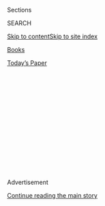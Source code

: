 <div id="app">

<div>

<div>

<div>

<div class="NYTAppHideMasthead css-1q2w90k e1suatyy0">

<div class="section css-ui9rw0 e1suatyy2">

<div class="css-eph4ug er09x8g0">

<div class="css-6n7j50">

</div>

<span class="css-1dv1kvn">Sections</span>

<div class="css-10488qs">

<span class="css-1dv1kvn">SEARCH</span>

</div>

[Skip to content](#site-content)[Skip to site
index](#site-index)

</div>

<div id="masthead-section-label" class="css-1wr3we4 eaxe0e00">

[Books](https://www.nytimes.com/section/books)

</div>

<div class="css-10698na e1huz5gh0">

</div>

</div>

<div id="masthead-bar-one" class="section hasLinks css-15hmgas e1csuq9d3">

<div class="css-uqyvli e1csuq9d0">

</div>

<div class="css-1uqjmks e1csuq9d1">

</div>

<div class="css-9e9ivx">

[](https://myaccount.nytimes.com/auth/login?response_type=cookie&client_id=vi)

</div>

<div class="css-1bvtpon e1csuq9d2">

[Today’s
Paper](https://www.nytimes.com/section/todayspaper)

</div>

</div>

</div>

</div>

<div data-aria-hidden="false">

<div id="site-content" data-role="main">

<div>

<div class="css-1aor85t" style="opacity:0.000000001;z-index:-1;visibility:hidden">

<div class="css-1hqnpie">

<div class="css-epjblv">

<span class="css-17xtcya">[Books](/section/books)</span><span class="css-x15j1o">|</span><span class="css-fwqvlz">For
Hilary Mantel, There’s No Time Like the
Past</span>

</div>

<div class="css-k008qs">

<div class="css-1iwv8en">

<span class="css-18z7m18"></span>

<div>

</div>

</div>

<span class="css-1n6z4y">https://nyti.ms/37UQzc4</span>

<div class="css-1705lsu">

<div class="css-4xjgmj">

<div class="css-4skfbu" data-role="toolbar" data-aria-label="Social Media Share buttons, Save button, and Comments Panel with current comment count" data-testid="share-tools">

  - 
  - 
  - 
  - 
    
    <div class="css-6n7j50">
    
    </div>

  - 
  - 

</div>

</div>

</div>

</div>

</div>

</div>

<div id="NYT_TOP_BANNER_REGION" class="css-13pd83m">

</div>

<div id="top-wrapper" class="css-1sy8kpn">

<div id="top-slug" class="css-l9onyx">

Advertisement

</div>

[Continue reading the main
story](#after-top)

<div class="ad top-wrapper" style="text-align:center;height:100%;display:block;min-height:250px">

<div id="top" class="place-ad" data-position="top" data-size-key="top">

</div>

</div>

<div id="after-top">

</div>

</div>

<div>

<div id="sponsor-wrapper" class="css-1hyfx7x">

<div id="sponsor-slug" class="css-19vbshk">

Supported by

</div>

[Continue reading the main
story](#after-sponsor)

<div id="sponsor" class="ad sponsor-wrapper" style="text-align:center;height:100%;display:block">

</div>

<div id="after-sponsor">

</div>

</div>

<div class="css-186x18t">

</div>

<div class="css-1vkm6nb ehdk2mb0">

# For Hilary Mantel, There’s No Time Like the Past

</div>

“Wolf Hall” and “Bring Up the Bodies,” the first books in her Thomas
Cromwell trilogy, have sold millions. Now the two-time Booker Prize
winner is finishing the job with “The Mirror and the Light.”

<div class="css-79elbk" data-testid="photoviewer-wrapper">

<div class="css-z3e15g" data-testid="photoviewer-wrapper-hidden">

</div>

<div class="css-1a48zt4 ehw59r15" data-testid="photoviewer-children">

![<span class="css-16f3y1r e13ogyst0" data-aria-hidden="true">“Once
those voices begin,” said Hilary Mantel, who has been fascinated by the
life of Thomas Cromwell since she was a child, “it’s like having the
radio on in the background for 15 years. It never actually
fades.”</span><span class="css-cnj6d5 e1z0qqy90" itemprop="copyrightHolder"><span class="css-1ly73wi e1tej78p0">Credit...</span><span><span>Ellie
Smith for The New York
Times</span></span></span>](https://static01.nyt.com/images/2020/03/08/books/29Mantel3/29Mantel3-articleLarge-v3.jpg?quality=75&auto=webp&disable=upscale)

</div>

</div>

<div class="css-18e8msd">

<div class="css-vp77d3 epjyd6m0">

<div class="css-1baulvz">

By [<span class="css-1baulvz last-byline" itemprop="name">Alexandra
Alter</span>](https://www.nytimes.com/by/alexandra-alter)

</div>

</div>

  - 
    
    <div class="css-ld3wwf e16638kd2">
    
    Published Feb. 24, 2020Updated March 7,
    2020
    
    </div>

  - 
    
    <div class="css-4xjgmj">
    
    <div class="css-pvvomx" data-role="toolbar" data-aria-label="Social Media Share buttons, Save button, and Comments Panel with current comment count" data-testid="share-tools">
    
      - 
      - 
      - 
      - 
        
        <div class="css-6n7j50">
        
        </div>
    
      - 
      - 
    
    </div>
    
    </div>

</div>

</div>

<div class="section meteredContent css-1r7ky0e" name="articleBody" itemprop="articleBody">

<div class="css-1fanzo5 StoryBodyCompanionColumn">

<div class="css-53u6y8">

BUDLEIGH SALTERTON, England — Hilary Mantel has a recurring anxiety
dream that takes place in a library. She finds a book with some scrap of
historical information she’s been seeking, but when she tries to read
it, the words disintegrate before her eyes.

“And then when you wake up,” she said, “you’ve got the rhythm of a
sentence in your head, but you don’t know what the sentence was.”

As deflated as she feels upon waking, the dreams have been instructive,
Mantel said.

“There’s always going to be something slightly beyond your
comprehension, but you must go reaching for it,” she told me last month.
“If you thought the record was the whole story, the dream is teaching
you how fragile the record is.”

To an unusual degree for a novelist, Mantel feels bound by facts. That
approach has made her latest project — a nearly 1,800-page trilogy about
the 16th-century lawyer and fixer Thomas Cromwell — more complicated
than anything she’s undertaken in her four decades of writing.

</div>

</div>

<div class="css-1fanzo5 StoryBodyCompanionColumn">

<div class="css-53u6y8">

The trilogy, which began in 2009 with “[Wolf
Hall](https://www.nytimes.com/2009/10/05/books/05maslin.html),” traces
Cromwell’s unlikely rise, from his origins as a blacksmith’s son to the
court of King Henry VIII. It concludes with Mantel’s next book, “The
Mirror and the Light,” an account of the last four years of Cromwell’s
life, as he amasses more wealth, influence and power but loses the
king’s favor and later, his head.

The Cromwell series has turned Mantel into a literary celebrity and
something of a national icon. The first two books collectively sold more
than five million copies and have been translated into more than 30
languages. Both “[Wolf
Hall](https://www.nytimes.com/2009/11/01/books/review/Benfey-t.html)”
and its 2012 sequel, “[Bring Up the
Bodies](https://www.nytimes.com/2012/05/02/books/bring-up-the-bodies-a-wolf-hall-sequel-by-hilary-mantel.html),”
[won the Booker
Prize](https://artsbeat.blogs.nytimes.com/2012/10/16/hilary-mantel-wins-a-second-booker-prize/),
making Mantel the first woman to win twice, and the first author ever to
win for a sequel. The books were adapted into an award-winning pair of
plays by the Royal Shakespeare Company and a BBC mini-series. In 2015,
Prince Charles anointed Mantel with the title of Dame Commander, Order
of the British Empire, the equivalent of knighthood, prompting some in
the press to sneeringly draw comparisons between the modern-day royals
and the louche, back-stabbing behavior of the Tudors.

</div>

</div>

<div class="css-79elbk" data-testid="photoviewer-wrapper">

<div class="css-z3e15g" data-testid="photoviewer-wrapper-hidden">

</div>

<div class="css-1a48zt4 ehw59r15" data-testid="photoviewer-children">

![<span class="css-16f3y1r e13ogyst0" data-aria-hidden="true">Hilary
Mantel’s Cromwell trilogy began with her 2009 novel “Wolf Hall,”
followed by “Bring Up the Bodies” in 2012 and “The Mirror and the Light”
this
year.</span><span class="css-cnj6d5 e1z0qqy90" itemprop="copyrightHolder"><span class="css-1ly73wi e1tej78p0">Credit...</span><span>Henry
Holt and Company, via Associated
Press</span></span>](https://static01.nyt.com/images/2020/03/09/books/29Mantel-sub/29Mantel-sub-articleLarge.jpg?quality=75&auto=webp&disable=upscale)

</div>

</div>

<div class="css-1fanzo5 StoryBodyCompanionColumn">

<div class="css-53u6y8">

Throughout her rise to prominence, Mantel has remained aloof. She’s
never been part of the London literary establishment and seems to prefer
the company of her long-dead characters to the demands of being a public
figure. For the past decade, she and her husband Gerald McEwen, a
retired geologist, have lived in Budleigh Salterton, an idyllic village
on the coast of Devon.

She’s far from shy, though. A staunch iconoclast, Mantel has
occasionally stirred controversy with her heterodox attitudes about
British royalty and politics. In 2013, the tabloids pounced on comments
she made during a lecture[in which she
called](https://www.theguardian.com/uk/2013/feb/19/kate-duchess-cambridge-hilary-mantel)
the Duchess of Cambridge “a shop-window mannequin” with no personality.
A year later, she angered conservative British politicians and set off
another media maelstrom when she published a short story that imagined
the planned assassination of Margaret Thatcher by an I.R.A. sniper.

</div>

</div>

<div class="css-1fanzo5 StoryBodyCompanionColumn">

<div class="css-53u6y8">

“She was imprisoned in her own home for a week while the press went
absolutely bonkers,” said her literary agent Bill Hamilton, who called
the episode “incredibly funny, if inconvenient for her.”

More recently, Mantel has been hounded by the British press over the
delayed publication of “The Mirror and the Light,” which is due out next
month but was originally planned for release in 2018. The lag set off
speculation that Mantel suffered from writer’s block, or was distracted
by the stage and television adaptations, or was procrastinating because
she couldn’t bear to kill Cromwell. Expectations for the novel, which
were high to begin with, are now stratospheric, and Mantel felt pressure
to deliver a worthy ending.

“The reason it took so long is that it’s difficult, and that is a
totally sufficient explanation,” Mantel said, sounding bewildered and
slightly irritated. “But that’s not an explanation that has any news
value, so people are looking for a dramatic story of the whole process
breaking down.”

Writing “The Mirror and the Light,” which at nearly 800 pages is the
longest and most intricately plotted book in the trilogy, was at times a
grueling undertaking. In the final months of writing, Mantel, who is now
67 and has endured chronic pain and illness throughout her adult life,
kept herself on a punishing schedule. She didn’t realize what a toll the
project had taken on her until she was done.

*\[* [*Read our review of “The Mirror and the
Light.”*](https://www.nytimes.com/2020/03/03/books/review-mirror-light-hilary-mantel.html)
*\]*

Now that she’s finished the grim final chapter of Cromwell’s story,
Mantel says she’s done with historical fiction and plans to focus on
writing plays, an entirely new medium for her. She’s abandoning the
genre in part because she feels she doesn’t have the stamina to take on
a big research project, and because she can’t imagine finding another
historical figure as appealing as Cromwell.

“I’m not going to meet another Thomas Cromwell, if you think how long
he’s been around in my consciousness,” she said.

◇ ◇ ◇

## ‘They’re more real and solid to you than actual people.’

Mantel and I met over two wet, windy days in Budleigh Salterton, where
she lives with McEwen. Their apartment looks out on a stretch of rocky
beach, and the choppy waves were gray and a dull red, stained from the
eroding sandstone cliffs.

</div>

</div>

<div class="css-1fanzo5 StoryBodyCompanionColumn">

<div class="css-53u6y8">

Apart from a few knickknacks — a stuffed lion and dog perched in a
window seat, as if guarding the premises — and a robust library full of
classics by Jane Austen, T.S. Eliot, Gustave Flaubert and Fyodor
Dostoyevsky, their apartment felt like a secular shrine to Tudor
England, with shelves of books on Cromwell and his contemporaries, and
titles about medieval fashion, food and metallurgy. Hanging in the
hallway was a photograph of Mantel standing in front of the famous Hans
Holbein oil painting of Cromwell: stout, beady-eyed, vaguely
threatening. (In “Wolf Hall,” when Cromwell worries that the portrait
makes him look like a murderer, his son replies, “Did you not know?”)

With her pale skin, wispy graying blond hair and wide, arresting
light-blue eyes that are ringed with a deeper blue, Mantel has an almost
ethereal appearance. She moves deliberately, a habit she acquired after
living for decades with chronic pain, and seems to glide rather than
walk. She spoke slowly and so softly at times that I worried my recorder
wouldn’t pick up her voice over the rumble of the waves and rain.

Talking about the book feels surreal after years in near isolation, she
said. “I’ve been like someone in a religious order who’s taken a vow of
silence. It’s strange, because all that time I was listening to the
past, and now I’m almost talking for a living, and it feels very
frivolous and empty compared to the stillness that there used to be in
every day.”

Though I expected to find her in mourning, it became clear as Mantel
began to talk about Cromwell that for her, he isn’t really gone. She
writes and speaks about him in the present tense. After finishing the
final novel, she began working on a stage adaptation of “The Mirror and
the Light,” so Cromwell is still very much in her
head.

</div>

</div>

<div class="css-79elbk" data-testid="photoviewer-wrapper">

<div class="css-z3e15g" data-testid="photoviewer-wrapper-hidden">

</div>

<div class="css-1a48zt4 ehw59r15" data-testid="photoviewer-children">

<div class="css-1xdhyk6 erfvjey0">

<span class="css-1ly73wi e1tej78p0">Image</span>

<div class="css-zjzyr8">

<div data-testid="lazyimage-container" style="height:264.22222222222223px">

</div>

</div>

</div>

<span class="css-16f3y1r e13ogyst0" data-aria-hidden="true">Hilary
Mantel, center, at the April 9, 2015, opening night of “Wolf Hall” in
New
York.</span><span class="css-cnj6d5 e1z0qqy90" itemprop="copyrightHolder"><span class="css-1ly73wi e1tej78p0">Credit...</span><span>John
Lamparski/WireImage, via Getty Images</span></span>

</div>

</div>

<div class="css-1fanzo5 StoryBodyCompanionColumn">

<div class="css-53u6y8">

“She talks with him as if he’s a living presence,” said [Ben
Miles](https://www.nytimes.com/2015/03/22/theater/ben-miles-takes-on-wolf-hall-onstage.html),
who played Cromwell in t[he 2014 Royal Shakespeare
Company](https://www.nytimes.com/2014/01/05/theater/wolf-hall-and-bring-up-the-bodies-head-for-the-stage.html)stage
adaptation and is expected to resume the role when “The Mirror and the
Light” has its premiere. “She seems to know him intimately but is always
striving to understand him.”

During rehearsals, Miles and Mantel acted as each other’s muses. He
asked her questions about Cromwell’s childhood, family life and
religious beliefs, and her detailed answers informed his performance. In
turn, his queries and insights into the character helped to shape the
third book, sometimes sending her on a different trajectory than she’d
been planning and leading her to an even deeper investigation of
Cromwell’s psyche.

</div>

</div>

<div class="css-1fanzo5 StoryBodyCompanionColumn">

<div class="css-53u6y8">

They’ve become such close collaborators that when Mantel decided to
adapt “The Mirror and the Light” herself, rather than handing it off to
a playwright, she chose Miles to co-write it with her.

Mantel has never written for the theater before, and she is taking an
unorthodox approach, using her source material to develop something
almost entirely new. “If you’re an adapter, you feel so bound to the
original text, but I don’t have to put in a single word from the book if
I don’t want to,” she said. “Most of what I’ve written now is completely
fresh. It’s not obliged to the book.”

Mantel’s work on the play has also kept Cromwell and his contemporaries
vivid in her imagination. Even when she’s not at her desk writing, she
can still hear them chattering away.

“Once those voices begin, it’s like having the radio on in the
background for 15 years. It never actually fades. It runs continuously
with whatever else you’re doing, and that means you’re never off duty to
the book, you never stop working on it. You fall asleep with it, you
wake up with it,” she said. “There’s a point where you’re living with
these people and only with them. They’re more real and solid to you than
actual people in your life.”

◇ ◇ ◇

## ‘I am used to “seeing” things that aren’t there.’

Mantel in many ways is perfectly suited to the task of excavating and
reanimating the past. Ever since she was a child, she’s been prone to
visions of ghosts and spirits. “I am used to ‘seeing’ things that aren’t
there,” she writes in her memoir, “[Giving Up the
Ghost](https://www.nytimes.com/2003/10/05/books/unsuited-to-everything.html).”

Growing up in an Irish Catholic family in Hadfield, a village in
Derbyshire, Mantel was obsessed with myths, folklore and the
supernatural. Before she was old enough to read, she insisted that
relatives read to her tales from King Arthur and the Knights of the
Round Table. “I had a head stuffed full of chivalric epigrams, and the
self-confidence that comes from a thorough knowledge of horsemanship and
swordplay,” she writes.

At 18, she went to the London School of Economics to study law, with the
hope of becoming a barrister, but she couldn’t afford to continue with
professional training. By then, she’d met McEwen. They married when they
were 20 and moved to Manchester, where he found a teaching position and
she worked various jobs and started writing.

</div>

</div>

<div class="css-1fanzo5 StoryBodyCompanionColumn">

<div class="css-53u6y8">

Around that time, Mantel’s health began to deteriorate. A doctor
dismissed her symptoms as a bid for attention and referred her to a
psychiatrist. The psychiatrist gave her tranquilizers and an
antipsychotic drug and told her to stop writing.

Years later, when Mantel and McEwen were living in Botswana, she
researched her symptoms and diagnosed herself with endometriosis.
Doctors confirmed her suspicions, and when she was 27, she had surgery
to remove her uterus and ovaries. The pain didn’t abate, and Mantel
suffered from complications that still afflict her: her weight
increased, her legs swelled, she felt exhausted and alien to herself.

Her illness made a normal day job impossible: “It narrowed my options in
life, and it narrowed them to writing,” she said.

Mantel finished her first book, a novel about the French Revolution
titled “A Place of Greater Safety,” in 1979, and sent it to publishers
and agents, but no one wanted a 700-plus page historical novel by an
unknown writer. She wrote a second book, a brisk, darkly comic
contemporary novel, “Every Day Is Mother’s Day,” which became a critical
success when it was published in 1985.

Over the next two decades, she published seven other novels and
developed a cult following. Though her books vary in their subject
matter, style and tone, they are bound by recurring themes: her
fascination with transformation and the unseen realm, with myths and
archetypes.

When she was writing her novel “[Beyond
Black](https://www.nytimes.com/2005/05/15/books/review/beyond-black-demons-revealed.html),”
about a medium who channels the voices of the dead, Mantel realized she
was creating a road map for the Cromwell trilogy. “I was thinking, this
isn’t just about a medium,” she said, “it’s about how to induce the
necessary frame of mind to let the past enact itself.”

◇ ◇ ◇

## ‘The real story is better than anything I can come up with.’

When she began writing “Wolf Hall” in 2005, Mantel was still relatively
obscure. She was also entering a saturated marketplace for Tudor
historical fiction, territory that had already been mined by novelists
like Philippa Gregory, Antonia Fraser and Alison Weir.

</div>

</div>

<div class="css-1fanzo5 StoryBodyCompanionColumn">

<div class="css-53u6y8">

Mantel had been fascinated by Cromwell for decades, ever since she
learned, while she was attending a convent-run high school in Cheshire,
about Cromwell’s role in dissolving the country’s monasteries. In her
research, she found he was often reduced to a thuggish caricature. “I
realized that some imaginative work is due on this man,” she said.

She deployed the same methods she used for “A Place of Greater Safety,”
gathering as much historical evidence as she could find, then using the
facts to stitch together a narrative. Whenever she hit a roadblock, she
would write another section of the
story.

</div>

</div>

<div class="css-79elbk" data-testid="photoviewer-wrapper">

<div class="css-z3e15g" data-testid="photoviewer-wrapper-hidden">

</div>

<div class="css-1a48zt4 ehw59r15" data-testid="photoviewer-children">

<div class="css-1xdhyk6 erfvjey0">

<span class="css-1ly73wi e1tej78p0">Image</span>

<div class="css-zjzyr8">

<div data-testid="lazyimage-container" style="height:257.77777777777777px">

</div>

</div>

</div>

<span class="css-16f3y1r e13ogyst0" data-aria-hidden="true">Claire Foy
as Anne Boleyn and Damian Lewis as King Henry VIII in the television
adaptation of “Wolf
Hall.” </span><span class="css-cnj6d5 e1z0qqy90" itemprop="copyrightHolder"><span class="css-1ly73wi e1tej78p0">Credit...</span><span>Ed
Miller/Playground & Company Pictures for Masterpiece, BBC</span></span>

</div>

</div>

<div class="css-1fanzo5 StoryBodyCompanionColumn">

<div class="css-53u6y8">

In her office, in an apartment up the hill from her home, Mantel showed
me the card catalog she used to keep track of Cromwell’s whereabouts, so
that she didn’t mistakenly put him in the wrong place at the wrong time.
A card I pulled out at random read, “31 July 1536, TC could be at
Cookham or Sunninghill.”

Even though as a novelist, she has license to invent, Mantel dreads the
thought of contradicting an available historical fact. “If you started
out with the attitude that the truth is optional, I couldn’t take any
pleasure in it at all,” she said. “I know that the real story is better
than anything I can come up with.”

By bringing a historian’s rigor to her fiction, Mantel has had a
profound impact on history itself. Before “Wolf Hall,” Cromwell was
often cast as a cartoonish villain who persecuted the pious and helped a
lustful king dispatch of unwanted wives. Mantel rehabilitated Cromwell,
depicting him as a strategist and visionary, and convincing some
scholars to re-evaluate his place in history.

</div>

</div>

<div class="css-1fanzo5 StoryBodyCompanionColumn">

<div class="css-53u6y8">

“Hilary has reset the historical patterns through the way in which she’s
reimagined the man,” said Diarmaid MacCulloch, an Oxford theology
professor who published a new [Cromwell
biography](https://www.theguardian.com/books/2018/sep/22/thomas-cromwell-life-diarmaid-maccolloch-review)
in 2018. “It’s fiction which is extraordinarily probable, and it’s
remarkably like the Cromwell I’d been excavating
myself.”

</div>

</div>

<div class="css-79elbk" data-testid="photoviewer-wrapper">

<div class="css-z3e15g" data-testid="photoviewer-wrapper-hidden">

</div>

<div class="css-1a48zt4 ehw59r15" data-testid="photoviewer-children">

<div class="css-1xdhyk6 erfvjey0">

<span class="css-1ly73wi e1tej78p0">Image</span>

<div class="css-zjzyr8">

<div data-testid="lazyimage-container" style="height:491.0666666666666px">

</div>

</div>

</div>

<span class="css-16f3y1r e13ogyst0" data-aria-hidden="true">“All that
time I was listening to the past, and now I’m almost talking for a
living,” Mantel said, “and it feels very frivolous and empty compared to
the stillness that there used to be in every
day.”</span><span class="css-cnj6d5 e1z0qqy90" itemprop="copyrightHolder"><span class="css-1ly73wi e1tej78p0">Credit...</span><span>Ellie
Smith for The New York Times</span></span>

</div>

</div>

<div class="css-1fanzo5 StoryBodyCompanionColumn">

<div class="css-53u6y8">

There was never any question how Cromwell’s story would end. Not long
after she wrote the opening of “Wolf Hall” — a young Thomas Cromwell
lies bleeding on the cobblestones, beaten by his abusive father — she
wrote about his beheading.

“All I had to do was fill in the middle,” Mantel said, then laughed.
“There wasn’t a day when I woke up and thought, ‘Today I have to kill
Cromwell,’ because I’d already killed him and brought him back to life
so many times.”

As Mantel spoke about Cromwell and how he endures for her, it reminded
me of a moment in “The Mirror and the Light” when Cromwell realizes that
he’s losing the king’s confidence, and thinks of his beloved master,
Cardinal Wolsey, who still speaks to him from the grave.

“The dead are more faithful than the living,” Cromwell thinks. “For
better or worse, they do not leave you. They last out the longest
night.”

*Follow New York Times Books on*
[*Facebook*](https://www.facebook.com/nytbooks/)*,*
[*Twitter*](https://twitter.com/nytimesbooks) *and*
[*Instagram*](https://www.instagram.com/nytbooks/)*, sign up for* [*our
newsletter*](https://www.nytimes.com/newsletters/books-review) *or*
[*our literary
calendar*](https://www.nytimes.com/interactive/2017/books/books-calendar.html)*.
And listen to us on the* [*Book Review
podcast*](https://www.nytimes.com/column/book-review-podcast)*.*

</div>

</div>

<div>

</div>

</div>

<div>

</div>

<div>

</div>

<div>

</div>

<div>

<div id="bottom-wrapper" class="css-1ede5it">

<div id="bottom-slug" class="css-l9onyx">

Advertisement

</div>

[Continue reading the main
story](#after-bottom)

<div id="bottom" class="ad bottom-wrapper" style="text-align:center;height:100%;display:block;min-height:90px">

</div>

<div id="after-bottom">

</div>

</div>

</div>

</div>

</div>

## Site Index

<div>

</div>

## Site Information Navigation

  - [© <span>2020</span> <span>The New York Times
    Company</span>](https://help.nytimes.com/hc/en-us/articles/115014792127-Copyright-notice)

<!-- end list -->

  - [NYTCo](https://www.nytco.com/)
  - [Contact
    Us](https://help.nytimes.com/hc/en-us/articles/115015385887-Contact-Us)
  - [Work with us](https://www.nytco.com/careers/)
  - [Advertise](https://nytmediakit.com/)
  - [T Brand Studio](http://www.tbrandstudio.com/)
  - [Your Ad
    Choices](https://www.nytimes.com/privacy/cookie-policy#how-do-i-manage-trackers)
  - [Privacy](https://www.nytimes.com/privacy)
  - [Terms of
    Service](https://help.nytimes.com/hc/en-us/articles/115014893428-Terms-of-service)
  - [Terms of
    Sale](https://help.nytimes.com/hc/en-us/articles/115014893968-Terms-of-sale)
  - [Site
    Map](https://spiderbites.nytimes.com)
  - [Help](https://help.nytimes.com/hc/en-us)
  - [Subscriptions](https://www.nytimes.com/subscription?campaignId=37WXW)

</div>

</div>

</div>

</div>

